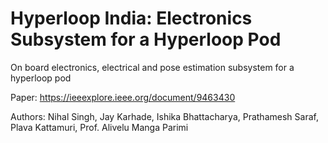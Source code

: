 # Hyperloop India: Electronics Subsystem for a Hyperloop Pod
On board electronics, electrical and pose estimation subsystem for a hyperloop pod

Paper: https://ieeexplore.ieee.org/document/9463430

Authors: Nihal Singh, Jay Karhade, Ishika Bhattacharya, Prathamesh Saraf, Plava Kattamuri, Prof. Alivelu Manga Parimi
